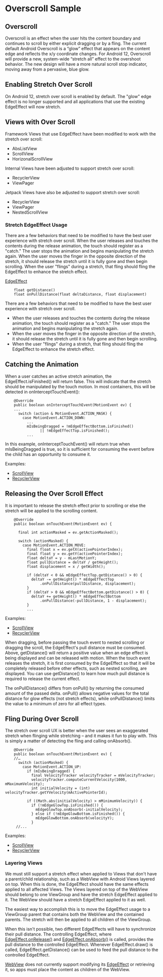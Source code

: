 Overscroll Sample
=====================

## Overscroll

Overscroll is an effect when the user hits the content boundary and continues to scroll by either explicit dragging or by a fling. The current default Android Overscroll is a “glow” effect that appears on the content edge and reflects the x/y coordinate changes. For Android 12, Overscroll will provide a new, system-wide “stretch all” effect to the overshoot behavior.
The new design will have a more natural scroll stop indicator, moving away from a pervasive, blue glow.

## Enabling Stretch Over Scroll

On Android 12, stretch over scroll is enabled by default. The "glow" edge effect is no longer supported and all applications that use the existing EdgeEffect will now stretch.

## Views with Over Scroll

Framework Views that use EdgeEffect have been modified to work with the stretch over scroll:
* AbsListView
* ScrollView
* HorizonalScrollView

Internal Views have been adjusted to support stretch over scroll:
* RecyclerView
* ViewPager

Jetpack Views have also be adjusted to support stretch over scroll:
* RecyclerView
* ViewPager
* NestedScrollView

### Stretch EdgeEffect Usage

There are a few behaviors that need to be modified to have the best user experience with stretch over scroll.
When the user releases and touches the contents during the release animation, the touch should register as a "catch." The user stops the animation and begins manipulating the stretch again.
When the user moves the finger in the opposite direction of the stretch, it should release the stretch until it is fully gone and then begin scrolling.
When the user "flings" during a stretch, that fling should fling the EdgeEffect to enhance the stretch effect.

[EdgeEffect](https://developer.android.com/reference/android/widget/EdgeEffect)

```
    float getDistance()
    float onPullDistance(float deltaDistance, float displacement)
```

There are a few behaviors that need to be modified to have the best user experience with stretch over scroll.
* When the user releases and touches the contents during the release animation, the touch should register as a "catch." The user stops the animation and begins manipulating the stretch again.
* When the user moves the finger in the opposite direction of the stretch, it should release the stretch until it is fully gone and then begin scrolling.
* When the user "flings" during a stretch, that fling should fling the EdgeEffect to enhance the stretch effect.

## Catching the Animation

When a user catches an active stretch animation, the EdgeEffect.isFinished() will return false. This will indicate that the stretch should be manipulated by the touch motion. In most containers, this will be detected in onInterceptTouchEvent():

```
    @Override
    public boolean onInterceptTouchEvent(MotionEvent ev) {
    ...
      switch (action & MotionEvent.ACTION_MASK) {
        case MotionEvent.ACTION_DOWN:
          ...
          mIsBeingDragged = !mEdgeEffectBottom.isFinished()
                || !mEdgeEffectTop.isFinished();
          ...
```

In this example, onInterceptTouchEvent() will return true when mIsBeingDragged is true, so it is sufficient for consuming the event before the child has an opportunity to consume it.

Examples:
* [ScrollView]()
* [RecyclerView]()

## Releasing the Over Scroll Effect

It is important to release the stretch effect prior to scrolling or else the stretch will be applied to the scrolling content.

```
    @Override
    public boolean onTouchEvent(MotionEvent ev) {

      final int actionMasked = ev.getActionMasked();

      switch (actionMasked) {
        case MotionEvent.ACTION_MOVE:
          final float x = ev.getX(activePointerIndex);
          final float y = ev.getY(activePointerIndex);
          float deltaY = y - mLastMotionY;
          float pullDistance = deltaY / getHeight();
          float displacement = x / getWidth();

          if (deltaY < 0 && mEdgeEffectTop.getDistance() > 0) {
            deltaY -= getHeight() * mEdgeEffectTop
                .onPullDistance(pullDistance, displacement);
          }
          if (deltaY > 0 && mEdgeEffectBottom.getDistance() > 0) {
            deltaY += getHeight() * mEdgeEffectBottom
                .onPullDistance(-pullDistance, 1 - displacement);
          }
          ...
```

Examples:
* [ScrollView]()
* [RecyclerView]()

When dragging, before passing the touch event to nested scrolling or dragging the scroll, the 
EdgeEffect's pull distance must be consumed. Above, getDistance() will return a positive value when an edge effect is being displayed and can be released with motion. When the touch event releases the stretch, it is first consumed by the EdgeEffect so that it will be completely released before other effects, such as nested scrolling, are displayed. You can use getDistance() to learn how much pull distance is required to release the current effect.

The onPullDistance() differs from onPull() by returning the consumed amount of the passed delta. onPull() allows negative values for the total distance for glow effects (not stretch effects), while onPullDistance() limits the value to a minimum of zero for all effect types.

## Fling During Over Scroll

The stretch over scroll UX is better when the user sees an exaggerated stretch when flinging while stretching – and it makes it fun to play with. This is simply a matter of detecting the fling and calling onAbsorb().

```
    @Override
    public boolean onTouchEvent(MotionEvent ev) {
    //…
      switch (actionMasked) {
        case MotionEvent.ACTION_UP:
          if (mIsBeingDragged) {
            final VelocityTracker velocityTracker = mVelocityTracker;
            velocityTracker.computeCurrentVelocity(1000, mMaximumVelocity);
            int initialVelocity = (int) velocityTracker.getYVelocity(mActivePointerId);

          if ((Math.abs(initialVelocity) > mMinimumVelocity)) {
            if (!mEdgeGlowTop.isFinished()) {
              mEdgeGlowTop.onAbsorb(-initialVelocity);
            } else if (!mEdgeGlowBottom.isFinished()) {
              mEdgeGlowBottom.onAbsorb(velocityY);
            }
     //...
```

Examples:
* [ScrollView]()
* [RecyclerView]()

### Layering Views

We must still support a stretch effect when applied to Views that don't have a parent/child relationship, such as a WebView with Android Views layered on top. When this is done, the EdgeEffect should have the same effects applied to all affected Views. The Views layered on top of the WebView should belong to one ViewGroup and have the stretch EdgeEffect applied to it. The WebView should have a stretch EdgeEffect applied to it as well.

The easiest way to accomplish this is to move the EdgeEffect usage to a ViewGroup parent that contains both the WebView and the contained parents. The stretch will then be applied to all children of the ViewGroup.

When this isn't possible, two different EdgeEffects will have to synchronize their pull distance. The controlling EdgeEffect, where [EdgeEffect.onRelease()](https://developer.android.com/reference/android/widget/EdgeEffect#onRelease()) and [EdgeEffect.onAbsorb()](https://developer.android.com/reference/android/widget/EdgeEffect#onAbsorb(int)) is called, provides the pull distance to the controlled EdgeEffect. Whenever EdgeEffect.draw() is called, EdgeEffect.getDistance() can be used to feed the pull distance to the controlled EdgeEffect.

[WebView](https://developer.android.com/reference/android/webkit/WebView) does not currently support modifying its [EdgeEffect](https://developer.android.com/reference/android/widget/EdgeEffect) or retrieving it, so apps must place the content as children of the WebView.


